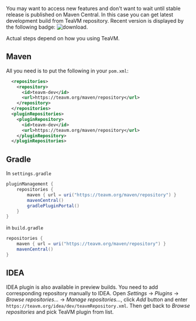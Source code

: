 You may want to access new features and don't want to wait until stable release is published on Maven Central.
In this case you can get latest development build from TeaVM repository.
Recent version is displayed by the following badge: ![download](https://teavm.org/maven/latestBadge.svg).

Actual steps depend on how you using TeaVM. 


## Maven 

All you need is to put the following in your `pom.xml`:

```xml
  <repositories>
    <repository>
      <id>teavm-dev</id>
      <url>https://teavm.org/maven/repository</url>
    </repository>
  </repositories>
  <pluginRepositories>
    <pluginRepository>
      <id>teavm-dev</id>
      <url>https://teavm.org/maven/repository</url>
    </pluginRepository>
  </pluginRepositories>
```


## Gradle

In `settings.gradle`

```groovy
pluginManagement {
    repositories {
        maven { url = uri("https://teavm.org/maven/repository") }
        mavenCentral()
        gradlePluginPortal()
    }
}
```

in `build.gradle`

```groovy
repositories { 
    maven { url = uri("https://teavm.org/maven/repository") }
    mavenCentral()
}
```


## IDEA

IDEA plugin is also available in preview builds. You need to add corresponding repository manually to IDEA.
Open *Settings* -> *Plugins* -> *Browse repositories...* -> *Manage repositories...*, click *Add* button
and enter `https://teavm.org/idea/dev/teavmRepository.xml`.
Then get back to *Browse repositories* and pick TeaVM plugin from list. 
